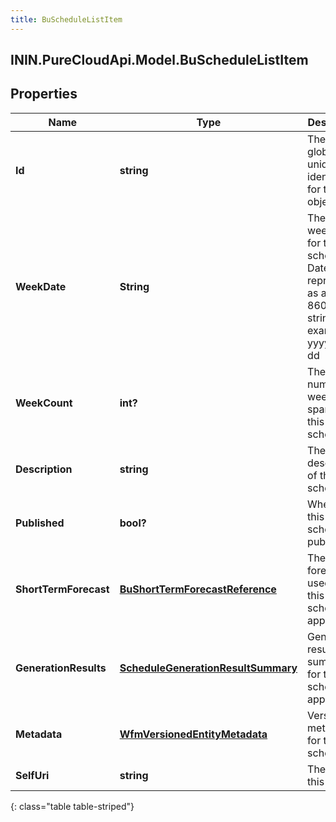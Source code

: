 ```yaml
---
title: BuScheduleListItem
---
```

## ININ.PureCloudApi.Model.BuScheduleListItem

## Properties

|Name | Type | Description | Notes|
|------------ | ------------- | ------------- | -------------|
| **Id** | **string** | The globally unique identifier for the object. | [optional] |
| **WeekDate** | **String** | The start week date for this schedule. Dates are represented as an ISO-8601 string. For example: yyyy-MM-dd | [optional] |
| **WeekCount** | **int?** | The number of weeks spanned by this schedule | [optional] |
| **Description** | **string** | The description of this schedule | [optional] |
| **Published** | **bool?** | Whether this schedule is published | [optional] |
| **ShortTermForecast** | [**BuShortTermForecastReference**](BuShortTermForecastReference.html) | The forecast used for this schedule, if applicable | [optional] |
| **GenerationResults** | [**ScheduleGenerationResultSummary**](ScheduleGenerationResultSummary.html) | Generation result summary for this schedule, if applicable | [optional] |
| **Metadata** | [**WfmVersionedEntityMetadata**](WfmVersionedEntityMetadata.html) | Version metadata for this schedule | [optional] |
| **SelfUri** | **string** | The URI for this object | [optional] |
{: class="table table-striped"}


